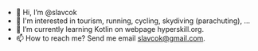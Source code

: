 - 👋 Hi, I’m @slavcok
- 👀 I'm interested in tourism, running, cycling, skydiving (parachuting), ...
- 🌱 I’m currently learning Kotlin on webpage hyperskill.org.
- 📫 How to reach me? Send me email slavcok@gmail.com.

<!---
slavcok/slavcok is a ✨ special ✨ repository because its `README.md` (this file) appears on your GitHub profile.
You can click the Preview link to take a look at your changes.
--->
